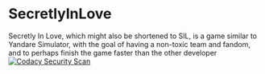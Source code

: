 # SecretlyInLove
Secretly In Love, which might also be shortened to SIL, is a game similar to Yandare Simulator, with the goal of having a non-toxic team and fandom, and to perhaps finish the game faster than the other developer 
[![Codacy Security Scan](https://github.com/airpioa/SecretlyInLove/actions/workflows/codacy.yml/badge.svg)](https://github.com/airpioa/SecretlyInLove/actions/workflows/codacy.yml)
